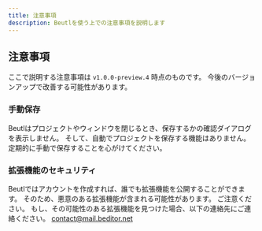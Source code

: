 ```yaml
---
title: 注意事項
description: Beutlを使う上での注意事項を説明します
---
```


## 注意事項

ここで説明する注意事項は `v1.0.0-preview.4` 時点のものです。
今後のバージョンアップで改善する可能性があります。

### 手動保存
Beutlはプロジェクトやウィンドウを閉じるとき、保存するかの確認ダイアログを表示しません。
そして、自動でプロジェクトを保存する機能はありません。
定期的に手動で保存することを心がけてください。

### 拡張機能のセキュリティ
Beutlではアカウントを作成すれば、誰でも拡張機能を公開することができます。
そのため、悪意のある拡張機能が含まれる可能性があります。
ご注意ください。
もし、その可能性のある拡張機能を見つけた場合、以下の連絡先にご連絡ください。
contact@mail.beditor.net
